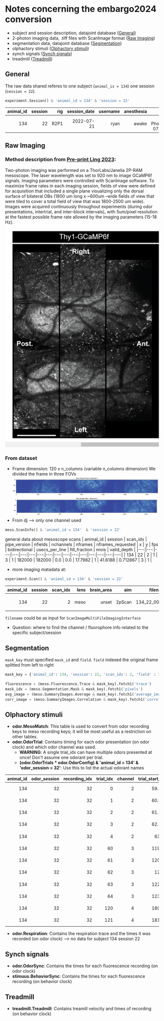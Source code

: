 # Notes concerning the embargo2024 conversion
* subject and session description, datajoint database ([General](#general))
* 2-photon imaging data, .tiff files with ScanImage format ([Raw Imaging](#raw-imaging))
* segmentation data, datajoint database ([Segmentation](#segmentation))
* olphactory stimuli ([Olphactory stimuli](#olphactory))
* synch signals ([Synch signals](#synch))
* treadmill ([Treadmill](#treadmill))


## General
The raw data shared referes to one subject (`animal_is = 134`) one session (`session = 22`).
```python
experiment.Session() & 'animal_id = 134' & 'session = 22'
```
| animal_id | session | rig | session_date | username | anesthesia | scan_path | behavior_path | craniotomy_notes | session_notes | archive | session_ts |
|---:|---:|---:|---:|---:|---:|---:|---:|---:|---:|---:|---:|
| 134 | 22 | R2P1 | 2022-07-21 | ryan | awake | W:\Two-Photon\ryan\2022-07-21_12-09-48 | W:\Two-Photon\ryan\2022-07-21_12-09-48 |  |  | JR2P1A3A | 2022-07-21 12:09:48 |

## Raw Imaging 
### Method description from [Pre-print Ling 2023](https://www.biorxiv.org/content/10.1101/2023.04.24.538157v2):
Two-photon imaging was performed on a ThorLabs/Janelia 2P-RAM mesoscope. The laser wavelength was set to 920 nm to image GCaMP6f signals. Imaging parameters were controlled with ScanImage software. To maximize frame rates in each imaging session, fields of view were defined for acquisition that included a single plane visualizing only the dorsal surface of bilateral OBs (1800 um long x ~600um –wide fields of view that were tiled to cover a total field of view that was 1800-2500 um wide). Images were acquired continuously throughout experiments (during odor presentations, intertrial, and inter-block intervals), with 5um/pixel resolution at the fastest possible frame rate allowed by the imaging parameters (15-18 Hz). 
![alt text](frame_tiled.png)

### From dataset
* Frame dimension: 120 x n_columns (variable n_columns dimension)
    We divided the frame in three FOVs
    ![alt text](frame_channel_1.png)
    ![alt text](frame_channel_2.png)
* From dj --> only one channel used
```python
meso.ScanInfo() & 'animal_id = 134'  & 'session = 22'
```
general data about mesoscope scans
| animal_id | session | scan_idx | pipe_version | nfields | nchannels | nframes | nframes_requested | x | y | fps | bidirectional | usecs_per_line | fill_fraction | nrois | valid_depth |
|---:|---:|---:|---:|---:|---:|---:|---:|---:|---:|---:|---:|---:|---:|---:|---:|
| 134 | 22 | 2 | 1 | 3 | 1 | 182000 | 182000 | 0.0 | 0.0 | 17.7982 | 1 | 41.6188 | 0.712867 | 3 | 1 |
* more imaging matadata at: 
```python
experiment.Scan() & 'animal_id = 134' & 'session = 22'
```
| animal_id | session | scan_idx | lens | brain_area | aim | filename | depth | scan_notes | site_number | software | version | scan_ts |
|---:|---:|---:|---:|---:|---:|---:|---:|---:|---:|---:|---:|---:|
| 134 | 22 | 2 | meso | unset | 2pScan | 134_22_00002 | 150 |  | 0 | scanimage | 2017b | 2022-07-21 12:11:02 |

`filename` could be as input for `ScanImageMultiFileImagingInterface`

* Question: where to find the channel / fluorophore info related to the specific subject/session

## Segmentation
`mask_key` must specified `mask_id` and `field`.
`field` indexed the original frame splitted from left to right 
```python
mask_key = {'animal_id': 134, 'session': 22, 'scan_idx': 2, 'field' : 3, 'mask_id':1}
```
```python
fluorescence = (meso.Fluorescence.Trace & mask_key).fetch1('trace')
mask_idx = (meso.Segmentation.Mask & mask_key).fetch1('pixels')
avg_image = (meso.SummaryImages.Average & mask_key).fetch1('average_image')
corr_image = (meso.SummaryImages.Correlation & mask_key).fetch1('correlation_image')
```
## Olphactory stimuli
* **odor.MesoMatch**: This table is used to convert from odor recording keys to meso recording keys; it will be most useful as a restriction on other tables.
* **odor.OdorTrial**: Contains timing for each odor presentation (on odor clock) and which odor channel was used.
    * **WARNING**: A single trial_idx can have multiple odors presented at once! Don't assume one odorant per trial.
    * **(odor.OdorTrials * odor.OdorConfig) & 'animal_id = 134' & 'odor_session = 32'**: Use this to list the actual odorant names  

| animal_id | odor_session | recording_idx | trial_idx | channel | trial_start_time | trial_end_time | odorant | concentration | solution_date |
|---:|---:|---:|---:|---:|---:|---:|---:|---:|---:|
| 134 | 32 | 32 | 0 | 2 | 59.2888 | 60.2928 | Methyl Salicylate | 0.10 | 2022-05-17 |
| 134 | 32 | 32 | 1 | 2 | 60.2966 | 61.2995 | Methyl Salicylate | 0.10 | 2022-05-17 |
| 134 | 32 | 32 | 2 | 2 | 61.3034 | 62.3067 | Methyl Salicylate | 0.10 | 2022-05-17 |
| 134 | 32 | 32 | 3 | 2 | 62.3106 | 63.313 | Methyl Salicylate | 0.10 | 2022-05-17 |
| 134 | 32 | 32 | 4 | 2 | 63.317 | 64.3213 | Methyl Salicylate | 0.10 | 2022-05-17 |
| 134 | 32 | 32 | 60 | 3 | 119.726 | 120.729 | Methyl Salicylate | 0.10 | 2022-05-17 |
| 134 | 32 | 32 | 61 | 3 | 120.732 | 121.736 | Methyl Salicylate | 0.10 | 2022-05-17 |
| 134 | 32 | 32 | 62 | 3 | 121.74 | 122.743 | Methyl Salicylate | 0.10 | 2022-05-17 |
| 134 | 32 | 32 | 63 | 3 | 122.746 | 123.752 | Methyl Salicylate | 0.10 | 2022-05-17 |
| 134 | 32 | 32 | 64 | 3 | 123.756 | 124.76 | Methyl Salicylate | 0.10 | 2022-05-17 |
| 134 | 32 | 32 | 120 | 4 | 180.164 | 181.167 | Methyl Salicylate | 0.10 | 2022-05-17 |
| 134 | 32 | 32 | 121 | 4 | 181.171 | 182.174 | Methyl Salicylate | 0.10 | 2022-05-17 |

* **odor.Respiration**: Contains the respiration trace and the times it was recorded (on odor clock) --> no data for subject 134 session 22

## Synch signals
* **odor.OdorSync**: Contains the times for each fluorescence recording (on odor clock)
* **stimuus.BehaviorSync**: Contains the times for each fluorescence recording (on behavior clock)

## Treadmill
* **treadmill.Treadmill**: Contains treamill velocity and times of recording (on behavior clock)